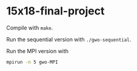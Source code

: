 # 15x18-final-project

Compile with `make`.

Run the sequential version with `./gwo-sequential`.

Run the MPI version with 
``` bash
mpirun -n 5 gwo-MPI 
```
